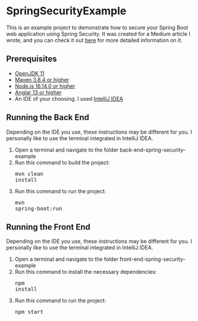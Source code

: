 # SpringSecurityExample

This is an example project to demonstrate how to secure your Spring Boot web application using Spring Security. It was created for a Medium article I wrote, and you can check it out [here]() for more detailed information on it.

## Prerequisites
* [OpenJDK 11](https://docs.aws.amazon.com/corretto/latest/corretto-11-ug/what-is-corretto-11.html)
* [Maven 3.8.4 or higher](https://maven.apache.org/download.cgi)
* [Node.js 16.14.0 or higher](https://nodejs.org/en/)
* [Anglar 13 or higher](https://angular.io/guide/setup-local)
* An IDE of your choosing. I used [IntelliJ IDEA](https://www.jetbrains.com/idea/)

## Running the Back End
Depending on the IDE you use, these instructions may be different for you. I personally like to use the terminal integrated in IntelliJ IDEA.
1. Open a terminal and navigate to the folder back-end-spring-security-example
2. Run this command to build the project: <pre>mvn clean install</pre>
3. Run this command to run the project: <pre>mvn spring-boot:run</pre>

## Running the Front End
Depending on the IDE you use, these instructions may be different for you. I personally like to use the terminal integrated in IntelliJ IDEA.
1. Open a terminal and navigate to the folder front-end-spring-security-example
2. Run this command to install the necessary dependencies: <pre>npm install</pre>
3. Run this command to run the project: <pre>npm start</pre>
